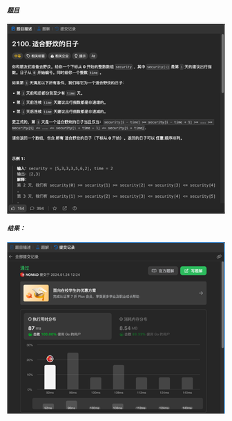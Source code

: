 ##### [题目](https://leetcode.cn/problems/find-good-days-to-rob-the-bank/description/)
![pic](img.png)
##### 结果：
![pic](result.png)